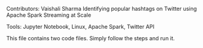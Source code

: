 Contributors: Vaishali Sharma
Identifying popular hashtags on Twitter using Apache Spark Streaming at Scale

Tools: Jupyter Notebook, Linux, Apache Spark, Twitter API

This file contains two code files. Simply follow the steps and run it. 